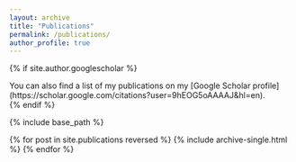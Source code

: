 ```yaml
---
layout: archive
title: "Publications"
permalink: /publications/
author_profile: true
---
```


{% if site.author.googlescholar %}
  <div class="wordwrap">You can also find a list of my publications on my [Google Scholar profile](https://scholar.google.com/citations?user=9hEOG5oAAAAJ&hl=en)</a>.</div>
{% endif %}

{% include base_path %}

{% for post in site.publications reversed %}
  {% include archive-single.html %}
{% endfor %}
